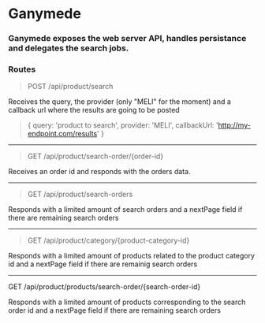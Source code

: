 # Ganymede

### Ganymede exposes the web server API, handles persistance and delegates the search jobs.

### Routes
> POST /api/product/search

Receives the query, the provider (only "MELI" for the moment) and a callback url
where the results are going to be posted

>{
query: 'product to search',
provider: 'MELI',
callbackUrl: 'http://my-endpoint.com/results'
}


------------


>GET /api/product/search-order/{order-id}

Receives an order id and responds with the orders data.


------------

>GET /api/product/search-orders

Responds with a limited amount of search orders and a nextPage field if
there are remaining search orders

------------

>GET /api/product/category/{product-category-id}

Responds with a limited amount of products related to the product category id and a nextPage field if there are remainig search orders

------------

GET /api/product/products/search-order/{search-order-id}

Responds with a limited amount of products corresponding to the search order id and a nextPage field if there are remaining search orders
